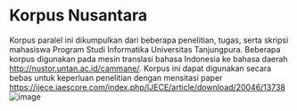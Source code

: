 # Korpus Nusantara
Korpus paralel ini dikumpulkan dari beberapa penelitian, tugas, serta skripsi mahasiswa Program Studi Informatika Universitas Tanjungpura. Beberapa korpus digunakan pada mesin translasi bahasa Indonesia ke bahasa daerah http://nustor.untan.ac.id/cammane/.
Korpus ini dapat digunakan secara bebas untuk keperluan penelitian dengan mensitasi paper https://ijece.iaescore.com/index.php/IJECE/article/download/20046/13738 
![image](https://user-images.githubusercontent.com/32516581/182371087-8000a2f3-12f0-4e59-ae27-987f7068e157.png)
